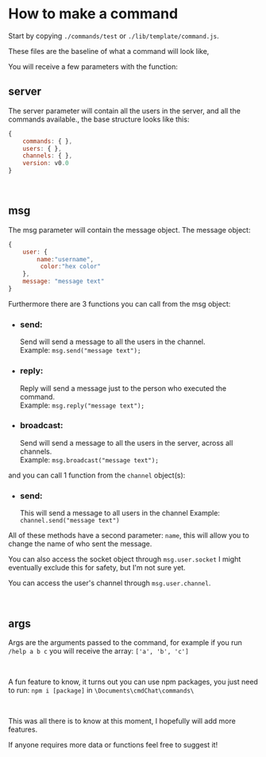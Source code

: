 # How to make a command

Start by copying `./commands/test` or `./lib/template/command.js`.

These files are the baseline of what a command will look like,


You will receive a few parameters with the function:

## server
The server parameter will contain all the users in the server, and all the commands available., the base structure looks like this:
```js
{ 
    commands: { }, 
    users: { },
    channels: { },
    version: v0.0
}
```
<br>

## msg
The msg parameter will contain the message object.
The message object:
```js
{ 
    user: {
        name:"username",
         color:"hex color"
    },
    message: "message text" 
}
```

Furthermore there are 3 functions you can call from the msg object:

+ ### send:
    Send will send a message to all the users in the channel.  
    Example: `msg.send("message text");`
+ ### reply:
    Reply will send a message just to the person who executed the command.  
    Example: `msg.reply("message text");`

+ ### broadcast:
    Send will send a message to all the users in the server, across all channels.  
    Example: `msg.broadcast("message text");`

and you can call 1 function from the `channel` object(s):

+ ### send:
    This will send a message to all users in the channel
    Example: `channel.send("message text")`


All of these methods have a second parameter: `name`, this will allow you to change the name of who sent the message.


You can also access the socket object through `msg.user.socket` I might eventually exclude this for safety, but I'm not sure  yet.
  
You can access the user's channel through `msg.user.channel`.




<br>

## args
Args are the arguments passed to the command, for example if you run  
 `/help a b c` you will receive the array: `['a', 'b', 'c']`

  
<br>    
    

A fun feature to know, it turns out you can use npm packages, you just need to run: `npm i [package]` in `\Documents\cmdChat\commands\`

<br>

This was all there is to know at this moment, I hopefully will add more features.
  
If anyone requires more data or functions feel free to suggest it!
